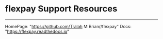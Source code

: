 # flexpay Support Resources

----
HomePage: "https://github.com/Tralah M Brian//flexpay"
Docs: "https://flexpay.readthedocs.io"